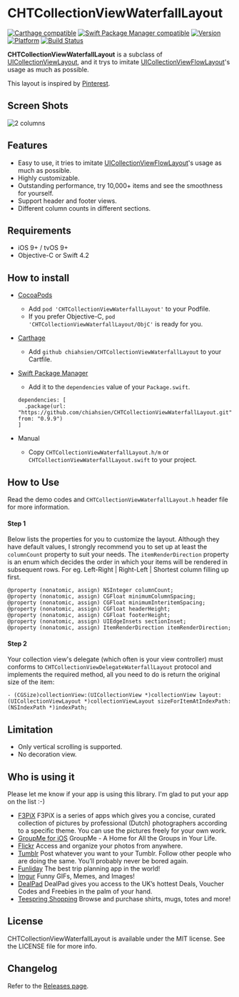 CHTCollectionViewWaterfallLayout
================================

[![Carthage compatible](https://img.shields.io/badge/Carthage-compatible-4BC51D.svg?style=flat)](https://github.com/Carthage/Carthage)
[![Swift Package Manager compatible](https://img.shields.io/badge/Swift%20Package%20Manager-compatible-brightgreen.svg)](https://github.com/apple/swift-package-manager)
[![Version](https://cocoapod-badges.herokuapp.com/v/CHTCollectionViewWaterfallLayout/badge.png)](http://cocoadocs.org/docsets/CHTCollectionViewWaterfallLayout)
[![Platform](https://cocoapod-badges.herokuapp.com/p/CHTCollectionViewWaterfallLayout/badge.png)](http://cocoadocs.org/docsets/CHTCollectionViewWaterfallLayout)
[![Build Status](https://github.com/chiahsien/CHTCollectionViewWaterfallLayout/workflows/CHTCollectionViewWaterfallLayout%20CI/badge.svg?branch=develop)](https://github.com/chiahsien/CHTCollectionViewWaterfallLayout/actions)

**CHTCollectionViewWaterfallLayout** is a subclass of [UICollectionViewLayout], and it trys to imitate [UICollectionViewFlowLayout]'s usage as much as possible.

This layout is inspired by [Pinterest].

Screen Shots
------------
![2 columns](https://cloud.githubusercontent.com/assets/474/3419095/25b4de9e-fe56-11e3-9b98-690319d736ce.png)

Features
--------
* Easy to use, it tries to imitate [UICollectionViewFlowLayout]'s usage as much as possible.
* Highly customizable.
* Outstanding performance, try 10,000+ items and see the smoothness for yourself.
* Support header and footer views.
* Different column counts in different sections.

Requirements
------------
* iOS 9+ / tvOS 9+
* Objective-C or Swift 4.2

How to install
--------------
* [CocoaPods]
  - Add `pod 'CHTCollectionViewWaterfallLayout'` to your Podfile.
  - If you prefer Objective-C, `pod 'CHTCollectionViewWaterfallLayout/ObjC'` is ready for you.

* [Carthage]
  - Add `github chiahsien/CHTCollectionViewWaterfallLayout` to your Cartfile.

* [Swift Package Manager]
  - Add it to the `dependencies` value of your `Package.swift`.
  ```
  dependencies: [
    .package(url: "https://github.com/chiahsien/CHTCollectionViewWaterfallLayout.git", from: "0.9.9")
  ]
  ```

* Manual
  - Copy `CHTCollectionViewWaterfallLayout.h/m` or `CHTCollectionViewWaterfallLayout.swift` to your project.

How to Use
----------
Read the demo codes and `CHTCollectionViewWaterfallLayout.h` header file for more information.

#### Step 1
Below lists the properties for you to customize the layout. Although they have default values, I strongly recommend you to set up at least the `columnCount` property to suit your needs.
The `itemRenderDirection` property is an enum which decides the order in which your items will be rendered in subsequent rows. For eg. Left-Right | Right-Left | Shortest column filling up first.

``` objc
@property (nonatomic, assign) NSInteger columnCount;
@property (nonatomic, assign) CGFloat minimumColumnSpacing;
@property (nonatomic, assign) CGFloat minimumInteritemSpacing;
@property (nonatomic, assign) CGFloat headerHeight;
@property (nonatomic, assign) CGFloat footerHeight;
@property (nonatomic, assign) UIEdgeInsets sectionInset;
@property (nonatomic, assign) ItemRenderDirection itemRenderDirection;
```

#### Step 2
Your collection view's delegate (which often is your view controller) must conforms to `CHTCollectionViewDelegateWaterfallLayout` protocol and implements the required method, all you need to do is return the original size of the item:

``` objc
- (CGSize)collectionView:(UICollectionView *)collectionView layout:(UICollectionViewLayout *)collectionViewLayout sizeForItemAtIndexPath:(NSIndexPath *)indexPath;
```

Limitation
----------
* Only vertical scrolling is supported.
* No decoration view.

Who is using it
---------------
Please let me know if your app is using this library. I'm glad to put your app on the list :-)

* [F3PiX](https://itunes.apple.com/us/app/samenwerken-f3pix/id897714553?mt=8)
F3PiX is a series of apps which gives you a concise, curated collection of pictures by professional (Dutch) photographers according to a specific theme. You can use the pictures freely for your own work.
* [GroupMe for iOS](https://itunes.apple.com/us/app/groupme/id392796698?mt=8)
GroupMe - A Home for All the Groups in Your Life.
* [Flickr](https://itunes.apple.com/us/app/id328407587)
Access and organize your photos from anywhere.
* [Tumblr](https://www.tumblr.com/policy/en/ios-credits)
Post whatever you want to your Tumblr. Follow other people who are doing the same. You’ll probably never be bored again.
* [Funliday](https://itunes.apple.com/us/app/funlidays-lu-you-gui-hua/id905768387)
The best trip planning app in the world!
* [Imgur](https://itunes.apple.com/us/app/imgur-funny-gifs-memes-images/id639881495?mt=8)
Funny GIFs, Memes, and Images!
* [DealPad](https://itunes.apple.com/us/app/dealpad-bargains-freebies/id949294107?mt=8)
DealPad gives you access to the UK’s hottest Deals, Voucher Codes and Freebies in the palm of your hand.
* [Teespring Shopping](https://itunes.apple.com/app/apple-store/id1144693237?pt=117854047&ct=CHTCollectionViewWaterfallLayout%20README&mt=8)
Browse and purchase shirts, mugs, totes and more!

License
-------
CHTCollectionViewWaterfallLayout is available under the MIT license. See the LICENSE file for more info.

Changelog
---------
Refer to the [Releases page](https://github.com/chiahsien/CHTCollectionViewWaterfallLayout/releases).

[UICollectionViewLayout]: http://developer.apple.com/library/ios/#documentation/uikit/reference/UICollectionViewLayout_class/Reference/Reference.html
[UICollectionViewFlowLayout]: https://developer.apple.com/library/ios/documentation/uikit/reference/UICollectionViewFlowLayout_class/Reference/Reference.html
[Pinterest]: http://pinterest.com/
[CocoaPods]: http://cocoapods.org/
[Carthage]: https://github.com/Carthage/Carthage
[Swift Package Manager]: https://swift.org/package-manager/
